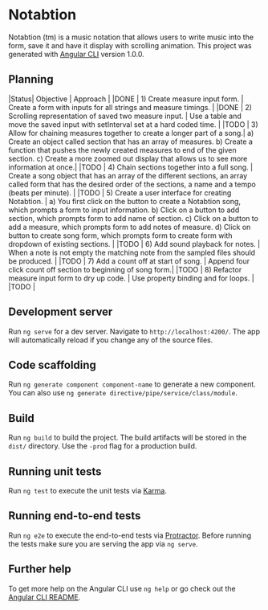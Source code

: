 # Notabtion

Notabtion (tm) is a music notation that allows users to write music into the form, save it and have it display with scrolling animation. This project was generated with [Angular CLI](https://github.com/angular/angular-cli) version 1.0.0.

## Planning

|Status| Objective | Approach |
|DONE | 1) Create measure input form. | Create a form with inputs for all strings and measure timings. |
|DONE | 2) Scrolling representation of saved two measure input. | Use a table and move the saved input with setInterval set at a hard coded time. |
|TODO | 3) Allow for chaining measures together to create a longer part of a song.| a) Create an object called section that has an array of measures. b) Create a function that pushes the newly created measures to end of the given section. c) Create a more zoomed out display that allows us to see more information at once.|
|TODO | 4) Chain sections together into a full song. | Create a song object that has an array of the different sections, an array called form that has the desired order of the sections, a name and a tempo (beats per minute). |
|TODO | 5) Create a user interface for creating Notabtion. | a) You first click on the button to create a Notabtion song, which prompts a form to input information. b) Click on a button to add section, which prompts form to add name of section. c) Click on a button to add a measure, which prompts form to add notes of measure. d) Click on button to create song form, which prompts form to create form with dropdown of existing sections. |
|TODO | 6) Add sound playback for notes. | When a note is not empty the matching note from the sampled files should be produced. |
|TODO | 7) Add a count off at start of song. | Append four click count off section to beginning of song form.|
|TODO | 8) Refactor measure input form to dry up code. | Use property binding and for loops. |
|TODO |

## Development server

Run `ng serve` for a dev server. Navigate to `http://localhost:4200/`. The app will automatically reload if you change any of the source files.

## Code scaffolding

Run `ng generate component component-name` to generate a new component. You can also use `ng generate directive/pipe/service/class/module`.

## Build

Run `ng build` to build the project. The build artifacts will be stored in the `dist/` directory. Use the `-prod` flag for a production build.

## Running unit tests

Run `ng test` to execute the unit tests via [Karma](https://karma-runner.github.io).

## Running end-to-end tests

Run `ng e2e` to execute the end-to-end tests via [Protractor](http://www.protractortest.org/).
Before running the tests make sure you are serving the app via `ng serve`.

## Further help

To get more help on the Angular CLI use `ng help` or go check out the [Angular CLI README](https://github.com/angular/angular-cli/blob/master/README.md).

